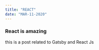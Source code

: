 ```yaml
---
title: "REACT"
date: "MAR-11-2020"
---
```


### React is amazing

this is a post related to Gatsby and React Js